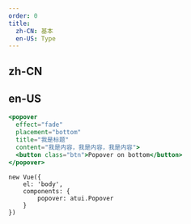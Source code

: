 ```yaml
---
order: 0
title:
  zh-CN: 基本
  en-US: Type
---
```


## zh-CN



## en-US


````jsx
<popover
  effect="fade"
  placement="bottom"
  title="我是标题"
  content="我是内容，我是内容，我是内容">
  <button class="btn">Popover on bottom</button>
</popover>
````

````vue-script
new Vue({
    el: 'body',
    components: {
        popover: atui.Popover
    }
})
````
